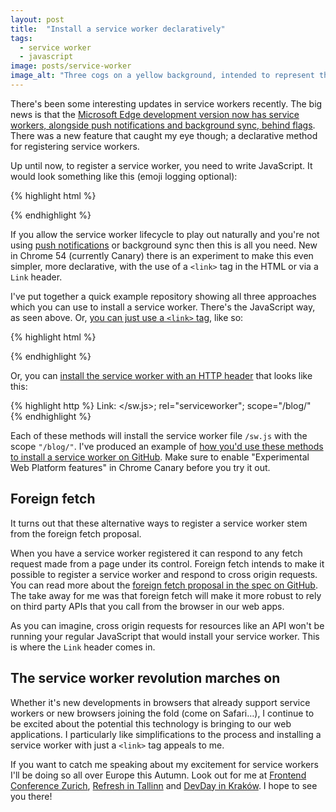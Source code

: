 ```yaml
---
layout: post
title:  "Install a service worker declaratively"
tags:
  - service worker
  - javascript
image: posts/service-worker
image_alt: "Three cogs on a yellow background, intended to represent the idea of the Service Worker"
---
```


There's been some interesting updates in service workers recently. The big news is that the [Microsoft Edge development version now has service workers, alongside push notifications and background sync, behind flags](http://www.ghacks.net/2016/08/14/microsoft-edge-improves-on-windows-10-14901/). There was a new feature that caught my eye though; a declarative method for registering service workers.

Up until now, to register a service worker, you need to write JavaScript. It would look something like this (emoji logging optional):

{% highlight html %}
<script>
  if ('serviceWorker' in navigator) {
    navigator.serviceWorker.register("/sw.js", { scope: "/blog/" })
      .then(function(registration) { console.log("🍻"); })
      .catch(function(error) { console.log("😭", error); });
  }
</script>
{% endhighlight %}

If you allow the service worker lifecycle to play out naturally and you're not using [push notifications](https://www.twilio.com/blog/2016/02/web-powered-sms-inbox-with-service-worker-push-notifications.html) or background sync then this is all you need. New in Chrome 54 (currently Canary) there is an experiment to make this even simpler, more declarative, with the use of a `<link>` tag in the HTML or via a `Link` header.

I've put together a quick example repository showing all three approaches which you can use to install a service worker. There's the JavaScript way, as seen above. Or, [you can just use a `<link>` tag](https://github.com/philnash/install-service-worker/blob/master/public/link/index.html#L5), like so:

{% highlight html %}
<link rel="serviceworker" href="/sw.js" scope="/blog/">
{% endhighlight %}

Or, you can [install the service worker with an HTTP header](https://github.com/philnash/install-service-worker/blob/master/index.js#L5) that looks like this:

{% highlight http %}
Link: </sw.js>; rel="serviceworker"; scope="/blog/"
{% endhighlight %}

Each of these methods will install the service worker file `/sw.js` with the scope `"/blog/"`. I've produced an example of [how you'd use these methods to install a service worker on GitHub](https://github.com/philnash/install-service-worker). Make sure to enable "Experimental Web Platform features" in Chrome Canary before you try it out.

## Foreign fetch

It turns out that these alternative ways to register a service worker stem from the foreign fetch proposal.

When you have a service worker registered it can respond to any fetch request made from a page under its control. Foreign fetch intends to make it possible to register a service worker and respond to cross origin requests. You can read more about the [foreign fetch proposal in the spec on GitHub](https://github.com/slightlyoff/ServiceWorker/blob/master/foreign_fetch_explainer.md). The take away for me was that foreign fetch will make it more robust to rely on third party APIs that you call from the browser in our web apps.

As you can imagine, cross origin requests for resources like an API won't be running your regular JavaScript that would install your service worker. This is where the `Link` header comes in.

## The service worker revolution marches on

Whether it's new developments in browsers that already support service workers or new browsers joining the fold (come on Safari&hellip;), I continue to be excited about the potential this technology is bringing to our web applications. I particularly like simplifications to the process and installing a service worker with just a `<link>` tag appeals to me.

If you want to catch me speaking about my excitement for service workers I'll be doing so all over Europe this Autumn. Look out for me at [Frontend Conference Zurich](https://frontendconf.ch/speakers/#phil-nash), [Refresh in Tallinn](http://refresh.rocks/speakers#phil) and [DevDay in Kraków](http://devday.pl/). I hope to see you there!
